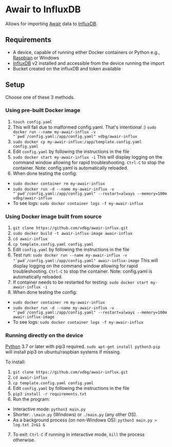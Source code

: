 # Awair to InfluxDB

Allows for importing [Awair](https://www.getawair.com/index.html) data to [InfluxDB](https://www.influxdata.com/).

## Requirements

- A device, capable of running either Docker containers or Python e.g., [Raspbian](https://www.raspbian.org/) or Windows
- [InfluxDB](https://en.wikipedia.org/wiki/InfluxDB) v2 installed and accessible from the device running the import
- Bucket created on the influxDB and token available

## Setup

Choose one of these 3 methods.

### Using pre-built Docker image

1. `touch config.yaml`
2. This will fail due to malformed config.yaml. That's intentional :)
   ``sudo docker run --name my-awair-influx -v "`pwd`/config.yaml:/app/config.yaml" vdbg/awair-influx``
3. `sudo docker cp my-awair-influx:/app/template.config.yaml config.yaml`
4. Edit `config.yaml` by following the instructions in the file
5. `sudo docker start my-awair-influx -i`
  This will display logging on the command window allowing for rapid troubleshooting. `Ctrl-C` to stop the container. Note: config.yaml is automatically reloaded.
7. When done testing the config:
  * `sudo docker container rm my-awair-influx`
  * ``sudo docker run -d --name my-awair-influx -v "`pwd`/config.yaml:/app/config.yaml" --restart=always --memory=100m vdbg/awair-influx``
  * To see logs: `sudo docker container logs -f my-awair-influx`

### Using Docker image built from source

1. `git clone https://github.com/vdbg/awair-influx.git`
2. `sudo docker build -t awair-influx-image awair-influx`
3. `cd awair-influx`
4. `cp template.config.yaml config.yaml`
5. Edit `config.yaml` by following the instructions in the file
6. Test run: ``sudo docker run --name my-awair-influx -v "`pwd`/config.yaml:/app/config.yaml" awair-influx-image``
   This will display logging on the command window allowing for rapid troubleshooting. `Ctrl-C` to stop the container. Note: config.yaml is automatically reloaded.
7. If container needs to be restarted for testing: `sudo docker start my-awair-influx -i`
8. When done testing the config:
  * `sudo docker container rm my-awair-influx`
  * ``sudo docker run -d --name my-awair-influx -v "`pwd`/config.yaml:/app/config.yaml" --restart=always --memory=100m awair-influx-image``
  * To see logs: `sudo docker container logs -f my-awair-influx`

### Running directly on the device

[Python](https://www.python.org/) 3.7 or later with pip3 required. `sudo apt-get install python3-pip` will install pip3 on ubuntu/raspbian systems if missing.

To install:

1. `git clone https://github.com/vdbg/awair-influx.git`
2. `cd awair-influx`
3. `cp template.config.yaml config.yaml`
4. Edit `config.yaml` by following the instructions in the file
5. `pip3 install -r requirements.txt`
6. Run the program:
  * Interactive mode: `python3 main.py`
  * Shorter: `.\main.py` (Windows) or `./main.py` (any other OS).
  * As a background process (on non-Windows OS): `python3 main.py > log.txt 2>&1 &`
7. To exit: `Ctrl-C` if running in interactive mode, `kill` the process otherwise.


